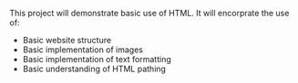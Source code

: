 This project will demonstrate basic use of HTML. It will encorprate the use of:
- Basic website structure
- Basic implementation of images
- Basic implementation of text formatting
- Basic understanding of HTML pathing